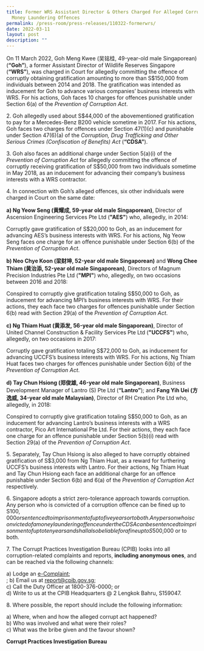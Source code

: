 ```yaml
---
title: Former WRS Assistant Director & Others Charged For Alleged Corruption &
  Money Laundering Offences
permalink: /press-room/press-releases/110322-formerwrs/
date: 2022-03-11
layout: post
description: ""
---
```

On 11 March 2022, Goh Meng Kwee (吴铭桂, 49-year-old male Singaporean) (**“Goh”**), a former Assistant Director of Wildlife Reserves Singapore (**“WRS”**), was charged in Court for allegedly committing the offence of corruptly obtaining gratification amounting to more than S$150,000 from individuals between 2014 and 2018. The gratification was intended as inducement for Goh to advance various companies’ business interests with WRS. For his actions, Goh faces 10 charges for offences punishable under Section 6(a) of the *Prevention of Corruption Act*.

2\.         Goh allegedly used about S$44,000 of the abovementioned gratification to pay for a Mercedes-Benz B200 vehicle sometime in 2017. For his actions, Goh faces two charges for offences under Section 47(1)(c) and punishable under Section 47(6)(a) of the *Corruption, Drug Trafficking and Other Serious Crimes (Confiscation of Benefits) Act* (**“CDSA”**). 

3\.         Goh also faces an additional charge under Section 5(a)(i) of the *Prevention of Corruption Act* for allegedly committing the offence of corruptly receiving gratification of S$50,000 from two individuals sometime in May 2018, as an inducement for advancing their company’s business interests with a WRS contractor.

4\.        In connection with Goh’s alleged offences, six other individuals were charged in Court on the same date:
	
**a) Ng Yeow Seng (黄耀成, 59-year old male Singaporean)**, Director of Ascension Engineering Services Pte Ltd (**"AES"**) who, allegedly, in 2014:

Corruptly gave gratification of S$20,000 to Goh, as an inducement for advancing AES’s business interests with WRS. For his actions, Ng Yeow Seng faces one charge for an offence punishable under Section 6(b) of the *Prevention of Corruption Act*.

**b) Neo Chye Koon (梁财坤, 52-year old male Singaporean)** and **Wong Chee Thiam (黄治添, 52-year old male Singaporean)**, Directors of Magnum Precision Industries Pte Ltd (**"MPI"**) who, allegedly, on two occasions between 2016 and 2018:

Conspired to corruptly give gratification totaling S$50,000 to Goh, as inducement for advancing MPI’s business interests with WRS. For their actions, they each face two charges for offences punishable under Section 6(b) read with Section 29(a) of the *Prevention of Corruption Act*.

**c) Ng Thiam Huat (黄添发, 56-year old male Singaporean)**, Director of United Channel Construction & Facility Services Pte Ltd (**"UCCFS"**) who, allegedly, on two occasions in 2017:

Corruptly gave gratification totaling S$72,000 to Goh, as inducement for advancing UCCFS’s business interests with WRS. For his actions, Ng Thiam Huat faces two charges for offences punishable under Section 6(b) of the *Prevention of Corruption Act*.

**d) Tay Chun Hsiong (郑俊雄, 46-year old male Singaporean)**, Business Development Manager of Lantro (S) Pte Ltd (**“Lantro”**); and **Fang Yih Uei (方逸威, 34-year old male Malaysian)**, Director of RH Creation Pte Ltd who, allegedly, in 2018:

Conspired to corruptly give gratification totaling S$50,000 to Goh, as an inducement for advancing Lantro’s business interests with a WRS contractor, Pico Art International Pte Ltd. For their actions, they each face one charge for an offence punishable under Section 5(b)(i) read with Section 29(a) of the *Prevention of Corruption Act*.


5\.        Separately, Tay Chun Hsiong is also alleged to have corruptly obtained gratification of S$3,000 from Ng Thiam Huat, as a reward for furthering UCCFS’s business interests with Lantro.  For their actions, Ng Thiam Huat and Tay Chun Hsiong each face an additional charge for an offence punishable under Section 6(b) and 6(a) of the *Prevention of Corruption Act* respectively.

6\.        Singapore adopts a strict zero-tolerance approach towards corruption. Any person who is convicted of a corruption offence can be fined up to S$100,000 or sentenced to imprisonment of up to five years or to both. Any person who is convicted of a money laundering offence under the CDSA can be sentenced to imprisonment of up to ten years and shall also be liable for a fine up to S$500,000 or to both.

7\. The Corrupt Practices Investigation Bureau (CPIB) looks into all corruption-related complaints and reports, **including anonymous ones**, and can be reached via the following channels:

a) Lodge an [e-Complaint](/e-services/e-complaint-for-corrupt-conduct);<br>;
b) Email us at <a class="spamspan" href="mailto:report@cpib.gov.sg">report@cpib.gov.sg</a>;<br />
c) Call the Duty Officer at 1800-376-0000; or<br />
d) Write to us at the CPIB Headquarters @ 2 Lengkok Bahru, S159047.

8\.        Where possible, the report should include the following information:

a) Where, when and how the alleged corrupt act happened?<br />
b) Who was involved and what were their roles?<br />
c) What was the bribe given and the favour shown?

**Corrupt Practices Investigation Bureau**